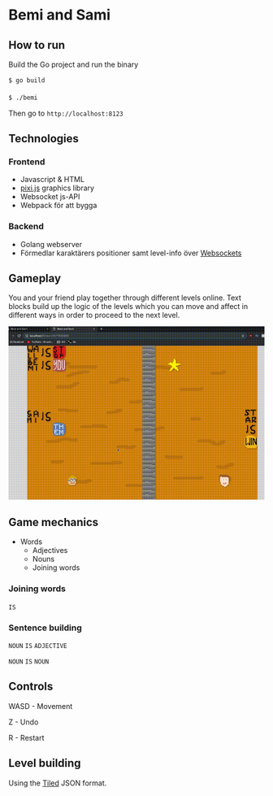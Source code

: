 # Bemi and Sami

## How to run

Build the Go project and run the binary

```bash
$ go build

$ ./bemi
```
Then go to `http://localhost:8123`

## Technologies

### Frontend

- Javascript & HTML
- [pixi.js](https://github.com/pixijs/pixi.js) graphics library
- Websocket js-API
- Webpack för att bygga

### Backend

- Golang webserver
- Förmedlar karaktärers positioner samt level-info över [Websockets](https://github.com/gorilla/websocket)

## Gameplay

You and your friend play together through different levels online. Text blocks build up the logic of the levels which you can move and affect in different ways in order to proceed to the next level.

![Gameplay](./readme_pics/gameplay.gif)

## Game mechanics

- Words
	- Adjectives
	- Nouns
	- Joining words

### Joining words

`IS`

### Sentence building

`NOUN` `IS` `ADJECTIVE`

`NOUN` `IS` `NOUN`

## Controls

WASD - Movement

Z - Undo

R - Restart

## Level building

Using the [Tiled](https://thorbjorn.itch.io/tiled) JSON format.

